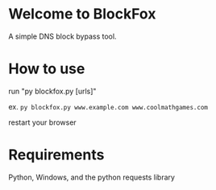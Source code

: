 # Welcome to BlockFox
A simple DNS block bypass tool.

# How to use

run "py blockfox.py [urls]"

ex.  `py blockfox.py www.example.com www.coolmathgames.com`

restart your browser

# Requirements

Python, Windows, and the python requests library 


